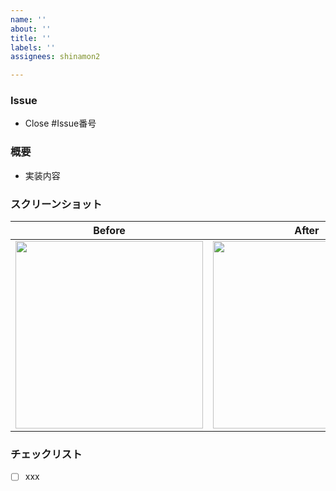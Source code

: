 ```yaml
---
name: ''
about: ''
title: ''
labels: ''
assignees: shinamon2

---
```


### Issue

- Close #Issue番号

### 概要

- 実装内容

### スクリーンショット

Before | After
:--: | :--:
<img src="" width="300" /> | <img src="" width="300" />


### チェックリスト

- [ ] xxx